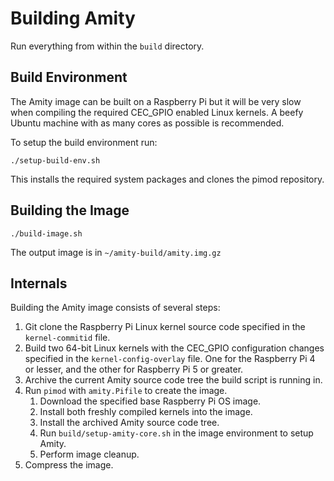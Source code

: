 # Building Amity

Run everything from within the `build` directory.

## Build Environment

The Amity image can be built on a Raspberry Pi but it will be very slow when compiling the required CEC_GPIO enabled Linux kernels. A beefy Ubuntu machine with as many cores as possible is recommended.

To setup the build environment run:

```commandline
./setup-build-env.sh
```

This installs the required system packages and clones the pimod repository.

## Building the Image

```commandline
./build-image.sh
```

The output image is in `~/amity-build/amity.img.gz`

## Internals

Building the Amity image consists of several steps:

1. Git clone the Raspberry Pi Linux kernel source code specified in the `kernel-commitid` file.
2. Build two 64-bit Linux kernels with the CEC_GPIO configuration changes specified in the `kernel-config-overlay` file. One for the Raspberry Pi 4 or lesser, and the other for Raspberry Pi 5 or greater.
3. Archive the current Amity source code tree the build script is running in.
4. Run `pimod` with `amity.Pifile` to create the image.
    1. Download the specified base Raspberry Pi OS image.
    2. Install both freshly compiled kernels into the image.
    3. Install the archived Amity source code tree.
    4. Run `build/setup-amity-core.sh` in the image environment to setup Amity.
    5. Perform image cleanup.
5. Compress the image.


